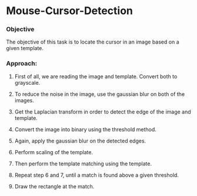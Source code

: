 # Mouse-Cursor-Detection

### Objective
The objective of this task is to locate the cursor in an image based on a given template.

### Approach:

1. First of all, we are reading the image and template. Convert both to grayscale.

2. To reduce the noise in the image, use the gaussian blur on both of the images.

3. Get the Laplacian transform in order to detect the edge of the image and template.

4. Convert the image into binary using the threshold method.

5. Again, apply the gaussian blur on the detected edges.

6. Perform scaling of the template.

7. Then perform the template matching using the template.

8. Repeat step 6 and 7, until a match is found above a given threshold.

9. Draw the rectangle at the match.
